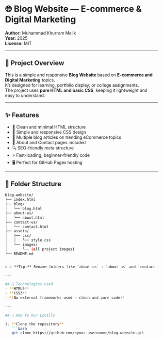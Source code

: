 # 🌐 Blog Website — E-commerce & Digital Marketing

**Author:** Muhammad Khurram Malik  
**Year:** 2025  
**License:** MIT  

---

## 🔎 Project Overview
This is a simple and responsive **Blog Website** based on **E-commerce and Digital Marketing** topics.  
It’s designed for learning, portfolio display, or college assignments.  
The project uses **pure HTML and basic CSS**, keeping it lightweight and easy to understand.  

---

## ✨ Features
- 🧱 Clean and minimal HTML structure  
- 🎨 Simple and responsive CSS design  
- 📰 Multiple blog articles on trending eCommerce topics  
- 💬 About and Contact pages included  
- 🔍 SEO-friendly meta structure  
- ⚡ Fast-loading, beginner-friendly code  
- 🖥️ Perfect for GitHub Pages hosting  

---

## 📁 Folder Structure

```bash
blog-website/
├── index.html
├── blog/
│   └── blog.html
├── about-us/
│   └── about.html
├── contact-us/
│   └── contact.html
├── assets/
│   ├── css/
│   │   └── style.css
│   └── images/
│       └── (all project images)
└── README.md


> 💡 **Tip:** Rename folders like `about us` → `about-us` and `contact us` → `contact-us` to make URLs cleaner.

---

## 🧠 Technologies Used
- **HTML5**
- **CSS3**
- *(No external frameworks used — clean and pure code)*

---

## 🚀 How to Run Locally

1. **Clone the repository**
   ```bash
   git clone https://github.com/<your-username>/blog-website.git
